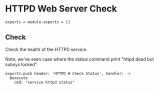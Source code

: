 
# HTTPD Web Server Check

    exports = module.exports = []

## Check

Check the health of the HTTPD service.

Note, we've seen case where the status command print "httpd dead but subsys
locked".

    exports.push header: 'HTTPD # Check Status', handler: ->
      @execute
        cmd: "service httpd status"
